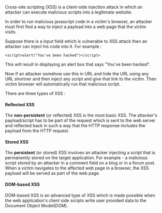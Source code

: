 Cross-site scripting (XSS) is a client-side injection attack in which an attacker can execute malicious scripts into a legitimate website.

In order to run malicious javascript code in a victim's browser, an attacker must first find a way to inject a payload into a web page that the victim visits.

Suppose there is a input field which is vulnerable to XSS attack then an attacker can inject his code into it. For example : 
```
<script>alert("You've been hacked")</script>
```
This will result in displaying an alert box that says "You've been hacked".

Now if an attacker somehow use this in URL and hide the URL using any URL shortner and then inject any script and give that link to the victim. Then victim browser will automatically run that malicious script.

There are three types of XSS :

#### Reflected XSS
The **non-persistent** (or reflected) XSS is the most basic XSS.
The attacker's payload/script has to be part of the request which is sent to the web server and reflected back in such a way that the HTTP response includes the payload from the HTTP request.

#### Stored XSS
The **persistent** (or stored) XSS involves an attacker injecting a script that is permanently stored on the target application. For example - a malicious script stored by an attacker in a comment field on a blog or in a forum post.
When a victim navigates to the affected web page in a browser, the XSS payload will be served as part of the web page.

#### DOM-based XSS
DOM-based XSS is an advanced type of XSS which is made possible when the web application's client side scripts write user provided data to the Document Object Model(DOM).

